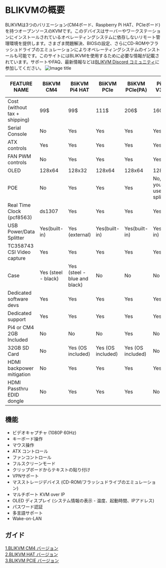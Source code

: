 # BLIKVMの概要
BLIKVMは3つのバリエーション(CM4ボード、Raspberry Pi HAT、PCIeボード)を持つオープンソースのKVMです。このデバイスはサーバーやワークステーションにインストールされているオペレーティングシステムに依存しないリモート管理環境を提供します。さまざま問題解決、BIOSの設定、さらにCD-ROMやフラッシュドライブのエミュレーションによりオペレーティングシステムのインストールも可能です。このサイトにはBLIKVMを使用するために必要な情報が記載されています。サポートやFAQ、最新情報などは[BLIKVM Discord コミュニティ](https://discord.com/invite/9Y374gUF6C)に参加してください。
![Image title](assets/images/version_all.png)

|FEATURE NAME|BliKVM CM4|BliKVM Pi4 HAT|BliKVM PCIe|BliKVM PCIe(PA)|PiKVM V3 HAT|PiKVM V3 HAT (PA)|TinyPilot Voyager 2|
 |-|-|-|-|-|-|-|-|
 |Cost (without tax + shipping)|99$|99$|111$|206$|160$|250$|400$|
 |Serial Console|No|Yes|Yes|Yes|Yes|Yes|No|
 |ATX controls|Yes|Yes|Yes|Yes|Yes|Yes|No|
 |FAN PWM controls|No|Yes|Yes|Yes|Yes|Yes|No|
 |OLED|128x64|128x32|128x64|128x64|128x32|128x32|No|
 |POE|No|Yes|Yes|Yes|No, but you can use poe splitter|No, but you can use poe splitter|No (optional $59)|
 |Real Time Clock (pcf8563)|ds1307|Yes|Yes|Yes|Yes|Yes|No|
 |USB Power/Data Splitter|Yes(built-in)|Yes (external)|Yes(built-in)|Yes(built-in)|Yes(built-in)|Yes(built-in)|Yes(built-in)|
 |TC358743 CSI Video capture|Yes|Yes|Yes|Yes|Yes|Yes| Yes|
 |Case|Yes (steel - black)|Yes (steel - blue and black)|No|No|No|Yes (steel - black)|Yes (3d print black)|
 |Dedicated software devs|Yes|Yes|Yes|Yes|Yes|Yes|Yes|
 |Dedicated support|Yes|Yes|Yes|Yes|Yes|Yes|Yes|
 |Pi4 or CM4 2GB Included|No|No|No|Yes|No|Yes|Yes|
 |32GB SD Card|No|Yes (OS included)|Yes (OS included)|Yes (OS included)|No|Yes (OS included)|Yes (OS included)|
 |HDMI backpower mitigation|No|Yes|Yes|Yes|Yes|Yes|No|
 |HDMI Passthru EDID dongle|No|Yes|Yes|Yes|No|No|No|
 
## **機能**
* ビデオキャプチャ (1080P 60Hz)  
* キーボード操作  
* マウス操作  
* ATX コントロール
* ファンコントロール  
* フルスクリーンモード  
* クリップボードからテキストの貼り付け  
* VPNサポート  
* マスストレージデバイス (CD-ROM/フラッシュドライブのエミュレーション)  
* マルチポート KVM over IP  
* OLED ディスプレイ (システム情報の表示 - 温度、起動時間、IPアドレス)
* パスワード認証  
* 多言語サポート  
* Wake-on-LAN  

## **ガイド**
[1.BLIKVM CM4 バージョン](./BLIKVM-CM4-guide.md)  
[2.BLIKVM HAT バージョン](./BLIKVM-HAT-guide.md)   
[3.BLIKVM PCIE バージョン](./BLIKVM-PCIE-guide.md)   

